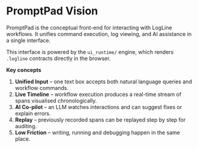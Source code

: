 # PromptPad Vision

PromptPad is the conceptual front-end for interacting with LogLine workflows. It unifies command execution, log viewing, and AI assistance in a single interface.

This interface is powered by the `ui_runtime/` engine, which renders `.logline` contracts directly in the browser.

**Key concepts**

1. **Unified Input** – one text box accepts both natural language queries and workflow commands.
2. **Live Timeline** – workflow execution produces a real-time stream of spans visualised chronologically.
3. **AI Co-pilot** – an LLM watches interactions and can suggest fixes or explain errors.
4. **Replay** – previously recorded spans can be replayed step by step for auditing.
5. **Low Friction** – writing, running and debugging happen in the same place.


